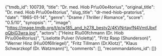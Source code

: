{"tmdb_id": 100739, "title": "Dr. med. Hiob Pr\u00e4torius", "original_title": "Dr. med. Hiob Pr\u00e4torius", "slug_title": "dr-med-hiob-pratorius", "date": "1965-01-14", "genre": "Drame / Thriller / Romance", "score": "0.5/10", "synopsis": "", "image": "https://image.tmdb.org/t/p/w185_and_h278_bestv2/4KVNrtayfN4VmtUbxfqQbjG3wra.jpg", "actors": ["Heinz R\u00fchmann (Dr. Hiob Pr\u00e4torius)", "Liselotte Pulver (Violetta)", "Fritz Rasp (Shunderson)", "Werner Hinz (H\u00f6llriegel)", "Fritz Tillmann (Dr.Klotz)", "Klaus Schwarzkopf (Dr. Watzmann)"], "comments": [], "recommandations_id": []}